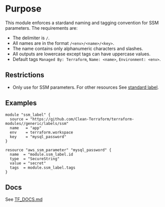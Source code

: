 # Purpose
This module enforces a stardand naming and tagging convention for SSM parameters. The requirements are:

* The delimiter is `/`.
* All names are in the format `/<env>/<name>/<key>`.
* The name contains only alphanumeric characters and slashes.
* All outputs are lowercase except tags can have uppercase values.
* Default tags `Managed By: Terraform`, `Name: <name>`, `Environment: <env>`.

## Restrictions

* Only use for SSM parameters. For other resources See [standard label](../standard/README.md).

## Examples

```hcl
module "ssm_label" {
  source = "https://github.com/Clean-Terraform/terraform-modules//generic/labels/ssm"
  name   = "app"
  env    = terraform.workspace
  key    = "mysql_password"
}

resource "aws_ssm_parameter" "mysql_password" {
  name  = "module.ssm_label.id
  type  = "SecureString"
  value = "secret"
  tags  = module.ssm_label.tags
}
```

## Docs
See [TF_DOCS.md](./TF_DOCS.md)

